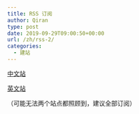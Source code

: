 ```yaml
---
title: RSS 订阅
author: Qiran
type: post
date: 2019-09-29T09:00:50+00:00
url: /zh/rss-2/
categories:
  - 建站
---
```

[中文站](https://liuqiran.github.io/zh/index.xml)

[英文站](https://liuqiran.github.io/index.xml)

（可能无法两个站点都照顾到，建议全部订阅）
